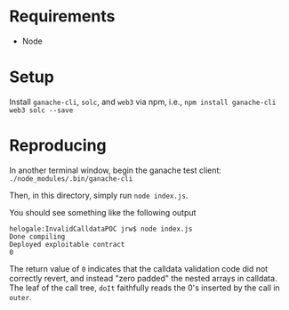# Requirements

* Node

# Setup

Install `ganache-cli`, `solc`, and `web3` via npm, i.e., `npm install ganache-cli web3 solc --save`

# Reproducing

In another terminal window, begin the ganache test client: `./node_modules/.bin/ganache-cli`

Then, in this directory, simply run `node index.js`.

You should see something like the following output

    helogale:InvalidCalldataPOC jrw$ node index.js
	Done compiling
    Deployed exploitable contract
	0

The return value of `0` indicates that the calldata validation code did not correctly revert, and instead
"zero padded" the nested arrays in calldata. The leaf of the call tree, `doIt` faithfully reads
the 0's inserted by the call in `outer`.
